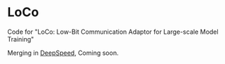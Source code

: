 # LoCo
Code for "LoCo: Low-Bit Communication Adaptor for Large-scale Model Training"

Merging in [DeepSpeed](https://github.com/microsoft/DeepSpeed/pull/6730), Coming soon.
